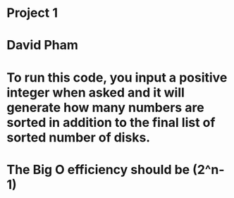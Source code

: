# Project 1
# David Pham
# To run this code, you input a positive integer when asked and it will generate how many numbers are sorted in addition to the final list of sorted number of disks.
# The Big O efficiency should be (2^n-1) 
